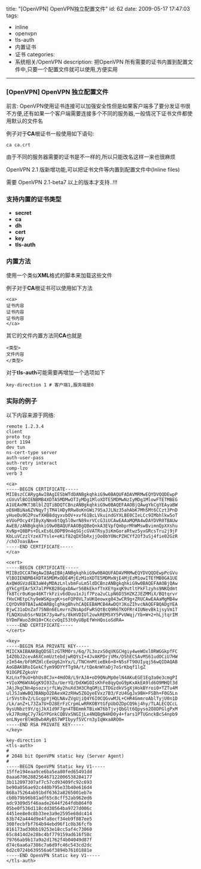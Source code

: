 title: "[OpenVPN] OpenVPN独立配置文件"
id: 62
date: 2009-05-17 17:47:03
tags: 
- inline
- openvpn
- tls-auth
- 内置证书
- 证书
categories: 
- 系统相关/OpenVPN
description: 把OpenVPN 所有需要的证书内置到配置文件中,只要一个配置文件就可以使用,方便实用

---

### [OpenVPN] OpenVPN 独立配置文件

前言: OpenVPN使用证书连接可以加强安全性但是如果客户端多了要分发证书很不方便,还有如果一个客户端需要连接多个不同的服务器,一般情况下证书文件都使用默认的文件名

例子对于**CA**根证书一般使用如下语句:
```
ca ca.crt
```

由于不同的服务器需要的证书是不一样的,所以只能改名这样一来也很麻烦

OpenVPN 2.1 版新增功能,可以把证书文件等内置到配置文件中(Inline files)

需要 OpenVPN 2.1-beta7 以上的版本才支持..!!!

<!--more-->

### 支持内置的证书类型

* **secret**
* **ca**
* **dh**
* **cert**
* **key**
* **tls-auth**


### 内置方法

使用一个类似**XML**格式的脚本来加载这些文件

例子对于**CA**根证书可以使用如下方法
```
<ca>
证书内容
证书内容
证书内容
</ca>
```

其它的文件内置方法同**CA**也就是
```
<类型>
文件内容
</类型>
```

对于**tls-auth**可能需要再增加一个选项如下

```
key-direction 1 # 客户端1,服务端是0
```

### 实际的例子

以下内容来源于网络:

```
remote 1.2.3.4 
client 
proto tcp 
port 1194 
dev tun 
ns-cert-type server 
auth-user-pass 
auth-retry interact 
comp-lzo 
verb 3 

<ca> 
-----BEGIN CERTIFICATE----- 
MIIBszCCARygAwIBAgIESbWTdDANBgkqhkiG9w0BAQUFADAVMRMwEQYDVQQDEwpP 
cGVuVlBOIENBMB4XDTA5MDMwOTIyMDg1MloXDTE5MDMwNzIyMDg1MlowFTETMBEG 
A1UEAxMKT3BlblZQTiBDQTCBnzANBgkqhkiG9w0BAQEFAAOBjQAwgYkCgYEAyaBW 
oE6HBiNa6ZVNqyTjTM4lHDyRRw8oKnGWi795aJJLNz35ahAbK7MhSMt6CCzt3PnD 
yHueDu9G2PswfXHB8dqyxvbOV+xvf61BcLVkuindGYXLBE0CIeLCc9IMbhlkw5oT 
eVUoPOcy4YIByXyNmx6tQg5l0wrN89xrVCcG3iUCAwEAAaMQMA4wDAYDVR0TBAUw 
AwEB/zANBgkqhkiG9w0BAQUFAAOBgQBeQnkA3EVpfQmbprMhWMswBvimnQpXXshu 
XvNp+Q8BPs+DLxEs6L0DPB9n4qSGjcGVATRsy3iKmGoraRtwz5yxGRcsTru2j9jF 
KbLuVCzzlYzeX7Ysle+eKif82qDX5bRxjjOo0bYONcPZHCYf2Of3uSj4fie02GzR 
/chO7oasBA== 
-----END CERTIFICATE----- 
</ca> 

<cert> 
-----BEGIN CERTIFICATE----- 
MIIBzDCCATWgAwIBAgIBAjANBgkqhkiG9w0BAQUFADAVMRMwEQYDVQQDEwpPcGVu 
VlBOIENBMB4XDTA5MDMxODE4MjEzM1oXDTE5MDMxNjE4MjEzM1owITEfMB0GA1UE 
AxQWdGVzdEB3aW4yMDAzLnlvbmFuLm5ldDCBnzANBgkqhkiG9w0BAQEFAAOBjQAw 
gYkCgYEAr5X7alPPKB28GgxDAwr56BkEknfTnXEYgxqK9utltPkFlzyhs9NKQdmt 
fk8Tcr0uKqe46KTrkFziv6dDuu1xJif7Pza2uCLpN6D35HZKZJEZMMiX/BQtqrvr 
fHxCHEtpChy9eWSKpxgK+seFQP0VL7aUKQeowxg043wCR9g+ZRUCAwEAAaMgMB4w 
CQYDVR0TBAIwADARBglghkgBhvhCAQEEBAMCB4AwDQYJKoZIhvcNAQEFBQADgYEA 
BjwC31oDnZaf75NBn6ELmvrnZNsApdFwRSQtBcQ9R6TKOFRr4IUNevBk1jsyVm1T 
fLNQXUubSsrNU1K73y4wFs/8kHVDIUl2owkREM5XY5PvUWqj/Yb+W+2+hLjtqrIM 
bYDmFWuoZdH10+CKccvQqI53t0yUBpEfWnHQoioSdRA= 
-----END CERTIFICATE----- 
</cert> 

<key> 
-----BEGIN RSA PRIVATE KEY----- 
MIICXAIBAAKBgQDSElzGTRM0rs/6q/7L3ozxS0qVKGCHgiy4weWOxl0RWGGkpfFC 
14Z0bJ2cevA6XCnmUztebdjwRQYsI+4JvAKPDrjVMx/DShECSAvMS61udOCiU7HW 
zIm54m/bFbMZHlcEeUg62nYx/L/TNCHnMtieBk6+8+N5sFT90UIyqj56wQIDAQAB 
AoGBAK8RoIGekCfym99DYYfTg9A/t/tQeAnWYaDj7oSrKbqf1lgZ
91OGPEZgkoVr 
KzLnxf9uU+bhUs8CJx+4HdO8/L9rAJA+oD9QNuMp0elN4AKuEGE1Eq3a0e3cmgPI 
+VIoXM6WVAGgK9I03Zu/UerYQ/DdXWGOIsKhFe8qyQoG9pKxAkEA9ld6O9MHQt3d 
JAjJkgCNn4psozxjrfLWy2huXd3H3CRqGMjLITDGzdkVSgXjHokBYroi0+TZTu4M 
ulJSJaWwBQJBANpO2DAexH2zRHw5Z6QyeEVxz7B3/FzU4GgJx9BH+FSBh+F0G5Ln 
ir5Vst8vZ/LGcgpYjHQLNAvZVgUjiQ4Y6I0CQGvwMJL+CHR4GmmroAblTyjU0n1D 
/Lk/anZ+L73Za7U+D28ErFzCrpmLwRRKOBYtGfpUbOZDpCQ9kj4hy/TLALECQCcL 
9ysUNbzt9Y/qjJkX1d9F7gn4TBEmmkTBixW76bTjvjQbGlt6Qpyso2O8DPGlgPxM 
vkJ7RoHgC7y7kGYPGnkCQBVxSNGIjLx4NQBgN4HD0y4+fars1PTUGnckBcS4npb9 
onLNyerBlWdBwbARyBS7WPIbyyf5VCrn3yIqWxaARO0= 
-----END RSA PRIVATE KEY----- 
</key> 

key-direction 1 
<tls-auth> 
# 
# 2048 bit OpenVPN static key (Server Agent) 
# 
-----BEGIN OpenVPN Static key V1----- 
15ffe194eaa9ce6ba5ea80fed65491dd 
0aaa6706288256467122006538284177 
3b112097307af7c57cd93409fc92c693 
be90a056ae92c440b795e33b40e616d4 
868a75264ab91bdf6362a8265001eb7e 
cb0b79b96b81adf65c8cff52ab962ed6 
adc9309d5f46aade2644f264fdb864f0 
05be0f536d118cdd30564ba9727d006c 
4451ee8e0c8b33ee3a9e2595e68dc414 
63b742a444d9e4fa8ecf34eb9f887ee5 
308fecbfbf764b94ebd96f1c0b36fcfb 
816173ad30bb19253e18cc5af4c73060 
65c8414d2e28bc4bf779159ad616f50c 
79766ab9b17a9a2d1762f4b04049d87f 
d74c6aa6a7386c7a6d9fc46c543cd2dc 
6d2c0724b639556a6f3894b76101881e 
-----END OpenVPN Static key V1----- 
</tls-auth>
```